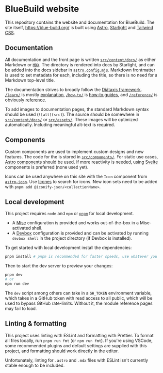 # BlueBuild website

This repository contains the website and documentation for BlueBuild. The site itself, https://blue-build.org/ is built using [Astro](https://starlight.astro.build/), [Starlight](https://starlight.astro.build/) and [Tailwind CSS](https://tailwindcss.com/).

## Documentation

All documentation and the front page is written [`src/content/docs/`](./src/content/docs/) as either Markdown or [`MDX`](https://mdxjs.com/). The directory is rendered into docs by Starlight, and can be added into the docs sidebar in [`astro.config.mjs`](./astro.config.mjs). Markdown frontmatter is used to set metadata for each, including the title, so there is no need for a Markdown top-level title.

The documentation strives to broadly follow the [Diátaxis framework](https://diataxis.fr/). [`/learn/`](./src/content/docs/learn/) is mostly [explanation](https://diataxis.fr/explanation/), [`/how-to/`](./src/content/docs/how-to/) is [how-to guides](https://diataxis.fr/how-to-guides/), and [`/reference/`](./src/content/docs/reference/) is obviously [reference](https://diataxis.fr/reference/).

To add images to documentation pages, the standard Markdown syntax should be used (`![alt](src)`). The source should be somewhere in [`src/content/docs/`](./src/content/docs/) or [`src/assets/`](./src/assets/). These images will be optimized automatically. Including meaningful alt-text is required.

## Components

Custom components are used to implement custom designs and new features. The code for the is stored in [`src/components/`](./src/components/). For static use cases, [Astro components](https://docs.astro.build/en/core-concepts/astro-components/) should be used. If more reactivity is needed, using [Svelte](https://svelte.dev/) components is preferred (none used yet).

Icons can be used anywhere on this site with the `Icon` component from [`astro-icon`](https://www.astroicon.dev/). Use [Icones](https://icones.js.org/) to search for icons. New icon sets need to be added with `pnpm add @iconify-json/<collectionName>`.

## Local development

This project requires `node` and `npm` or [`pnpm`](https://pnpm.io/) for local development.

-   A [Mise](https://mise.jdx.dev/) configuration is provided and works out-of-the-box in a Mise-activated shell.
-   A [Devbox](https://www.jetpack.io/devbox/) configuration is provided and can be activated by running `devbox shell` in the project directory (if Devbox is installed).

To get started with local development install the dependencies:

```sh
pnpm install # pnpm is recommended for faster speeds, use whatever you want
```

Then to start the dev server to preview your changes:

```sh
pnpm dev
# or
npm run dev
```

The `dev` script among others can take in a `GH_TOKEN` environment variable, which takes in a GitHub token with read access to all public, which will be used to bypass GitHub rate-limits. Without it, the module reference pages may fail to load.

## Linting & formatting

This project uses linting with ESLint and formatting with Prettier. To format all files locally, run `pnpm run fmt` (or `npm run fmt`). If you're using VSCode, some recommended plugins and default settings are supplied with this project, and formatting should work directly in the editor.

Unfortunately, linting for `.astro` and `.mdx` files with ESLint isn't currently stable enough to be included.

